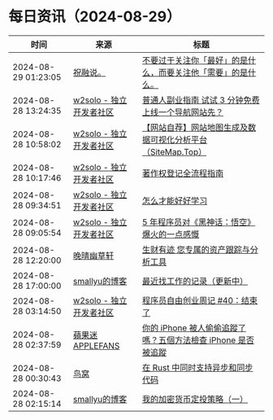 ﻿# 每日资讯（2024-08-29）

|时间|来源|标题|
|---|---|---|
|2024-08-29 01:23:05|[祝融说。](https://zhurongshuo.com/index.xml)|[不要过于关注你「最好」的是什么，而要关注他「需要」的是什么。](https://zhurongshuo.com/posts/2024/08/2901/)|
|2024-08-28 13:24:35|[w2solo - 独立开发者社区](https://w2solo.com/topics/feed)|[普通人副业指南 试试 3 分钟免费上线一个导航网站先？](https://w2solo.com/topics/4974)|
|2024-08-28 10:58:02|[w2solo - 独立开发者社区](https://w2solo.com/topics/feed)|[【网站自荐】网站地图生成及数据可视化分析平台（SiteMap.Top）](https://w2solo.com/topics/4973)|
|2024-08-28 10:17:46|[w2solo - 独立开发者社区](https://w2solo.com/topics/feed)|[著作权登记全流程指南](https://w2solo.com/topics/4972)|
|2024-08-28 09:34:51|[w2solo - 独立开发者社区](https://w2solo.com/topics/feed)|[怎么才能好好学习](https://w2solo.com/topics/4971)|
|2024-08-28 09:05:54|[w2solo - 独立开发者社区](https://w2solo.com/topics/feed)|[5 年程序员对《黑神话：悟空》爆火的一点感慨](https://w2solo.com/topics/4970)|
|2024-08-28 12:20:00|[晚晴幽草轩](https://www.jeffjade.com/atom.xml)|[生财有迹 您专属的资产跟踪与分析工具](https://www.jeffjade.com/2024/08/28/253-wealth-tracker/)|
|2024-08-28 17:00:00|[smallyu的博客](https://smallyu.net/atom.xml)|[最近找工作的记录（更新中）](https://smallyu.net/2024/08/28/%E6%9C%80%E8%BF%91%E6%89%BE%E5%B7%A5%E4%BD%9C%E7%9A%84%E8%AE%B0%E5%BD%95/)|
|2024-08-28 03:14:50|[w2solo - 独立开发者社区](https://w2solo.com/topics/feed)|[程序员自由创业周记 #40：结束了](https://w2solo.com/topics/4969)|
|2024-08-28 02:37:59|[蘋果迷 APPLEFANS](https://applefans.today/feed/)|[你的 iPhone 被人偷偷追蹤了嗎？五個方法檢查 iPhone 是否被追蹤](https://applefans.today/2024-08-6-ways-to-know-if-your-iphone-is-being-tracked/)|
|2024-08-28 00:30:43|[鸟窝](https://colobu.com/atom.xml)|[在 Rust 中同时支持异步和同步代码](https://colobu.com/2024/08/28/rust-async-sync/)|
|2024-08-28 02:15:14|[smallyu的博客](https://smallyu.net/atom.xml)|[我的加密货币定投策略（一）](https://smallyu.net/2024/08/28/%E6%88%91%E7%9A%84%E5%8A%A0%E5%AF%86%E8%B4%A7%E5%B8%81%E5%AE%9A%E6%8A%95%E7%AD%96%E7%95%A5%EF%BC%88%E4%B8%80%EF%BC%89/)|
